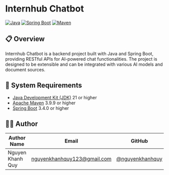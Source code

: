 # Internhub Chatbot

[![Java](https://img.shields.io/badge/Java-21-orange.svg)](https://www.oracle.com/java/technologies/downloads/)
[![Spring Boot](https://img.shields.io/badge/Spring_Boot-3.4.0-green.svg)](https://spring.io/projects/spring-boot)
[![Maven](https://img.shields.io/badge/Maven-3.9.9-red.svg)](https://maven.apache.org/download.cgi)

## 📋 Overview

Internhub Chatbot is a backend project built with Java and Spring Boot, providing RESTful APIs for AI-powered chat functionalities. The project is designed to be extensible and can be integrated with various AI models and document sources.

## 🔧 System Requirements

- [Java Development Kit (JDK)](https://www.oracle.com/java/technologies/downloads/) 21 or higher
- [Apache Maven](https://maven.apache.org/download.cgi) 3.9.9 or higher
- [Spring Boot](https://spring.io/projects/spring-boot) 3.4.0 or higher

## 👨‍💻 Author

| Author Name | Email | GitHub |
|-----------|------------|--------|
| Nguyen Khanh Quy | <nguyenkhanhquy123@gmail.com> | [@nguyenkhanhquy](https://github.com/nguyenkhanhquy) |
